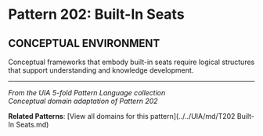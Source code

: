 # Pattern 202: Built-In Seats

## CONCEPTUAL ENVIRONMENT

Conceptual frameworks that embody built-in seats require logical structures that support understanding and knowledge development.

---

*From the UIA 5-fold Pattern Language collection*  
*Conceptual domain adaptation of Pattern 202*

**Related Patterns**: [View all domains for this pattern](../../UIA/md/T202 Built-In Seats.md)